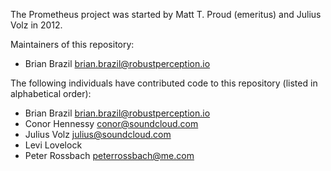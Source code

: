 The Prometheus project was started by Matt T. Proud (emeritus) and
Julius Volz in 2012.

Maintainers of this repository:

* Brian Brazil <brian.brazil@robustperception.io>

The following individuals have contributed code to this repository
(listed in alphabetical order):

* Brian Brazil <brian.brazil@robustperception.io>
* Conor Hennessy <conor@soundcloud.com>
* Julius Volz <julius@soundcloud.com>
* Levi Lovelock
* Peter Rossbach <peterrossbach@me.com>

